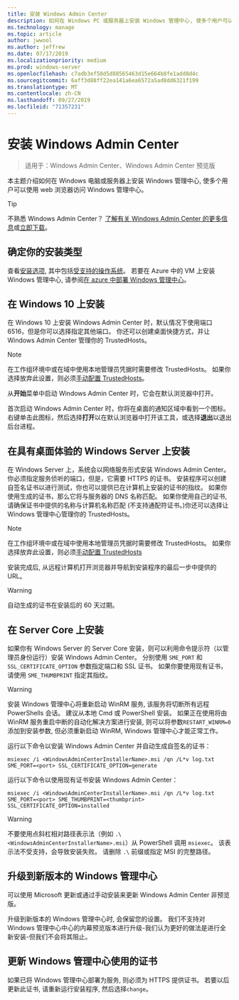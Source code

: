 ```yaml
---
title: 安装 Windows Admin Center
description: 如何在 Windows PC 或服务器上安装 Windows 管理中心, 使多个用户可以使用 web 浏览器访问 Windows 管理中心。
ms.technology: manage
ms.topic: article
author: jwwool
ms.author: jeffrew
ms.date: 07/17/2019
ms.localizationpriority: medium
ms.prod: windows-server
ms.openlocfilehash: c7adb3ef50d5d88565463d15e664b8fe1add8d4c
ms.sourcegitcommit: 6aff3d88ff22ea141a6ea6572a5ad8dd6321f199
ms.translationtype: MT
ms.contentlocale: zh-CN
ms.lasthandoff: 09/27/2019
ms.locfileid: "71357231"
---
```

# <a name="install-windows-admin-center"></a>安装 Windows Admin Center

> 适用于：Windows Admin Center、Windows Admin Center 预览版

本主题介绍如何在 Windows 电脑或服务器上安装 Windows 管理中心, 使多个用户可以使用 web 浏览器访问 Windows 管理中心。

> [!Tip]
> 不熟悉 Windows Admin Center？
> [了解有关 Windows Admin Center 的更多信息](../understand/windows-admin-center.md)或[立即下载](https://aka.ms/windowsadmincenter)。

## <a name="determine-your-installation-type"></a>确定你的安装类型

查看[安装选项](../plan/installation-options.md), 其中包括[受支持的操作系统](https://docs.microsoft.com/windows-server/manage/windows-admin-center/plan/installation-options#installation-supported-operating-systems)。 若要在 Azure 中的 VM 上安装 Windows 管理中心, 请参阅[在 azure 中部署 Windows 管理中心](../azure/deploy-wac-in-azure.md)。

## <a name="install-on-windows-10"></a>在 Windows 10 上安装

在 Windows 10 上安装 Windows Admin Center 时，默认情况下使用端口 6516，但是你可以选择指定其他端口。 你还可以创建桌面快捷方式，并让 Windows Admin Center 管理你的 TrustedHosts。

> [!NOTE]
> 在工作组环境中或在域中使用本地管理员凭据时需要修改 TrustedHosts。 如果你选择放弃此设置，则必须[手动配置 TrustedHosts](../support/troubleshooting.md#configure-trustedhosts)。

从**开始**菜单中启动 Windows Admin Center 时，它会在默认浏览器中打开。

首次启动 Windows Admin Center 时，你将在桌面的通知区域中看到一个图标。 右键单击此图标，然后选择**打开**以在默认浏览器中打开该工具，或选择**退出**以退出后台进程。

## <a name="install-on-windows-server-with-desktop-experience"></a>在具有桌面体验的 Windows Server 上安装

在 Windows Server 上，系统会以网络服务形式安装 Windows Admin Center。 你必须指定服务侦听的端口，但是，它需要 HTTPS 的证书。 安装程序可以创建自签名证书以进行测试，你也可以提供已在计算机上安装的证书的指纹。 如果你使用生成的证书，那么它将与服务器的 DNS 名称匹配。 如果你使用自己的证书, 请确保证书中提供的名称与计算机名称匹配 (不支持通配符证书。)你还可以选择让 Windows 管理中心管理你的 TrustedHosts。

> [!NOTE]
> 在工作组环境中或在域中使用本地管理员凭据时需要修改 TrustedHosts。 如果你选择放弃此设置，则必须[手动配置 TrustedHosts](../support/troubleshooting.md#configure-trustedhosts)

安装完成后, 从远程计算机打开浏览器并导航到安装程序的最后一步中提供的 URL。

> [!WARNING]
> 自动生成的证书在安装后的 60 天过期。

## <a name="install-on-server-core"></a>在 Server Core 上安装

如果你有 Windows Server 的 Server Core 安装，则可以利用命令提示符（以管理员身份运行）安装 Windows Admin Center。 分别使用 `SME_PORT` 和 `SSL_CERTIFICATE_OPTION` 参数指定端口和 SSL 证书。 如果你要使用现有证书，请使用 `SME_THUMBPRINT` 指定其指纹。

> [!WARNING]
> 安装 Windows 管理中心将重新启动 WinRM 服务, 该服务将切断所有远程 PowerShells 会话。 建议从本地 Cmd 或 PowerShell 安装。 如果正在使用将由 WinRM 服务重启中断的自动化解决方案进行安装, 则可以将参数```RESTART_WINRM=0```添加到安装参数, 但必须重新启动 WinRM, Windows 管理中心才能正常工作。

运行以下命令以安装 Windows Admin Center 并自动生成自签名的证书：

```   
msiexec /i <WindowsAdminCenterInstallerName>.msi /qn /L*v log.txt SME_PORT=<port> SSL_CERTIFICATE_OPTION=generate
```

运行以下命令以使用现有证书安装 Windows Admin Center：

```
msiexec /i <WindowsAdminCenterInstallerName>.msi /qn /L*v log.txt SME_PORT=<port> SME_THUMBPRINT=<thumbprint> SSL_CERTIFICATE_OPTION=installed
```

> [!WARNING]
> 不要使用点斜杠相对路径表示法（例如 `.\<WindowsAdminCenterInstallerName>.msi`）从 PowerShell 调用 `msiexec`。 该表示法不受支持，会导致安装失败。 请删除 `.\` 前缀或指定 MSI 的完整路径。

## <a name="upgrading-to-a-new-version-of-windows-admin-center"></a>升级到新版本的 Windows 管理中心

可以使用 Microsoft 更新或通过手动安装来更新 Windows Admin Center 非预览版。

升级到新版本的 Windows 管理中心时, 会保留您的设置。 我们不支持对 Windows 管理中心中心的内幕预览版本进行升级-我们认为更好的做法是进行全新安装-但我们不会将其阻止。

## <a name="updating-the-certificate-used-by-windows-admin-center"></a>更新 Windows 管理中心使用的证书

如果已将 Windows 管理中心部署为服务, 则必须为 HTTPS 提供证书。 若要以后更新此证书, 请重新运行安装程序, 然后选择```change```。
